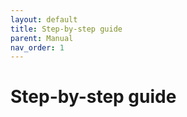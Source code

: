 ```yaml
---
layout: default
title: Step-by-step guide
parent: Manual
nav_order: 1
---
```


# Step-by-step guide
